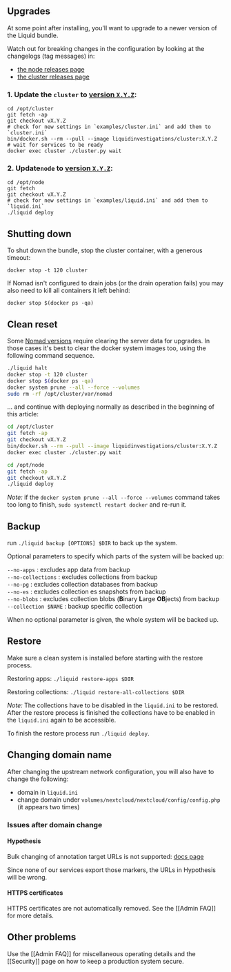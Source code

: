 ## Upgrades
At some point after installing, you'll want to upgrade to a newer version of the Liquid bundle.

Watch out for breaking changes in the configuration by looking at the changelogs (tag messages) in:

- [the node releases page](https://github.com/liquidinvestigations/node/releases)
- [the cluster releases page](https://github.com/liquidinvestigations/cluster/releases)

### 1. Update the `cluster` to [version `X.Y.Z`](https://github.com/liquidinvestigations/cluster/releases):

    cd /opt/cluster
    git fetch -ap
    git checkout vX.Y.Z
    # check for new settings in `examples/cluster.ini` and add them to `cluster.ini`
    bin/docker.sh --rm --pull --image liquidinvestigations/cluster:X.Y.Z
    # wait for services to be ready
    docker exec cluster ./cluster.py wait


### 2. Update`node` to [version `X.Y.Z`](https://github.com/liquidinvestigations/node/releases):

    cd /opt/node
    git fetch
    git checkout vX.Y.Z
    # check for new settings in `examples/liquid.ini` and add them to `liquid.ini`
    ./liquid deploy


## Shutting down

To shut down the bundle, stop the cluster container, with a generous timeout:
```shell
docker stop -t 120 cluster
```

If Nomad isn't configured to drain jobs (or the drain operation fails) you may also need to kill all containers it left behind:

```shell
docker stop $(docker ps -qa)
```

## Clean reset

Some [Nomad versions](https://www.nomadproject.io/guides/upgrade/upgrade-specific.html) require clearing the server data for upgrades. In those cases it's best to clear the docker system images too, using the following command sequence.

```bash
./liquid halt
docker stop -t 120 cluster
docker stop $(docker ps -qa)
docker system prune --all --force --volumes
sudo rm -rf /opt/cluster/var/nomad
```

... and continue with deploying normally as described in the beginning of this article:
```bash
cd /opt/cluster
git fetch -ap
git checkout vX.Y.Z
bin/docker.sh --rm --pull --image liquidinvestigations/cluster:X.Y.Z
docker exec cluster ./cluster.py wait

cd /opt/node
git fetch -ap
git checkout vX.Y.Z
./liquid deploy
```

_Note:_ if the `docker system prune --all --force --volumes` command takes too long to finish, `sudo systemctl restart docker` and re-run it.

## Backup

run `./liquid backup [OPTIONS] $DIR` to back up the system. 

Optional parameters to specify which parts of the system will be backed up:

`--no-apps`             : excludes app data from backup  
`--no-collections`      : excludes collections from backup  
`--no-pg`               : excludes collection databases from backup  
`--no-es`               : excludes collection es snapshots from backup  
`--no-blobs`            : excludes collection blobs (**B**inary **L**arge **OB**jects) from backup  
`--collection $NAME`    : backup specific collection

When no optional parameter is given, the whole system will be backed up.

## Restore 

Make sure a clean system is installed before starting with the restore process.

Restoring apps: `./liquid restore-apps $DIR`

Restoring collections: `./liquid restore-all-collections $DIR`

_Note:_ The collections have to be disabled in the `liquid.ini` to be restored. After the restore process is finished the collections have to be enabled in the `liquid.ini` again to be accessible.

To finish the restore process run `./liquid deploy`.


## Changing domain name

After changing the upstream network configuration, you will also have to change the following:

- domain in `liquid.ini`
- change domain under `volumes/nextcloud/nextcloud/config/config.php` (it appears two times) 


### Issues after domain change

#### Hypothesis

Bulk changing of annotation target URLs is not supported: [docs page](https://web.hypothes.is/help/how-to-establish-or-avoid-document-equivalence-in-the-hypothesis-system/) 

Since none of our services export those markers, the URLs in Hypothesis will be wrong.

#### HTTPS certificates

HTTPS certificates are not automatically removed. See the [[Admin FAQ]] for more details.

#### 

## Other problems

Use the [[Admin FAQ]] for miscellaneous operating details and the [[Security]] page on how to keep a production system secure.